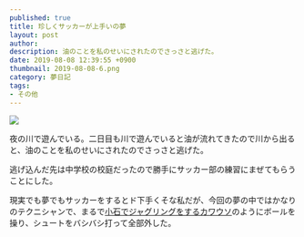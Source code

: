 ```yaml
---
published: true
title: 珍しくサッカーが上手いの夢
layout: post
author: 
description: 油のことを私のせいにされたのでさっさと逃げた。
date: 2019-08-08 12:39:55 +0900
thumbnail: 2019-08-08-6.png
category: 夢日記
tags:
- その他
---
```


![]({{site.baseurl}}/assets/img/2019-08-08-6.png)

夜の川で遊んでいる。二日目も川で遊んでいると油が流れてきたので川から出ると、油のことを私のせいにされたのでさっさと逃げた。

逃げ込んだ先は中学校の校庭だったので勝手にサッカー部の練習にまぜてもらうことにした。

現実でも夢でもサッカーをするとド下手くそな私だが、今回の夢の中ではかなりのテクニシャンで、まるで[小石でジャグリングをするカワウソ](https://www.google.co.jp/search?q=%E3%82%AB%E3%83%AF%E3%82%A6%E3%82%BD+%E3%82%B8%E3%83%A3%E3%82%B0%E3%83%AA%E3%83%B3%E3%82%B0&oq=%E3%82%AB%E3%83%AF%E3%82%A6%E3%82%BD%E3%80%80%E3%82%B8%E3%83%A3%E3%82%B0%E3%83%AA%E3%83%B3%E3%82%B0&aqs=chrome..69i57j0l3.14894j0j8&sourceid=chrome&ie=UTF-8 "小石でジャグリングをするカワウソ")のようにボールを操り、シュートをバシバシ打って全部外した。


